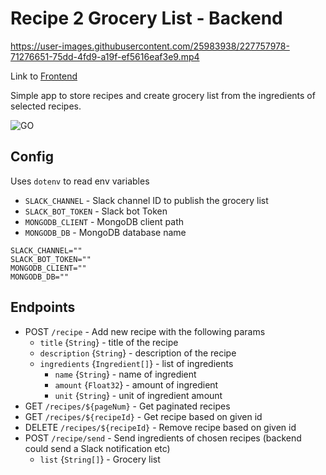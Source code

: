 # Recipe 2 Grocery List - Backend


https://user-images.githubusercontent.com/25983938/227757978-71276651-75dd-4fd9-a19f-ef5616eaf3e9.mp4

Link to [Frontend](client/README.md)

Simple app to store recipes and create grocery list from the ingredients of selected recipes.

![GO](https://img.shields.io/badge/go-1.20.1-blue.svg)

## Config

Uses `dotenv` to read env variables
- `SLACK_CHANNEL` - Slack channel ID to publish the grocery list
- `SLACK_BOT_TOKEN` - Slack bot Token
- `MONGODB_CLIENT` - MongoDB client path
- `MONGODB_DB` - MongoDB database name

```dotenv
SLACK_CHANNEL=""
SLACK_BOT_TOKEN=""
MONGODB_CLIENT=""
MONGODB_DB=""
```

## Endpoints
- POST `/recipe` - Add new recipe with the following params
  - `title` {`String`} - title of the recipe
  - `description` {`String`} - description of the recipe
  - `ingredients` {`Ingredient[]`} - list of ingredients
    - `name` {`String`} - name of ingredient
    - `amount` {`Float32`} - amount of ingredient
    - `unit` {`String`} - unit of ingredient amount
- GET `/recipes/${pageNum}` - Get paginated recipes
- GET `/recipes/${recipeId}` - Get recipe based on given id
- DELETE `/recipes/${recipeId}` - Remove recipe based on given id
- POST `/recipe/send` - Send ingredients of chosen recipes (backend could send a Slack notification etc)
  - `list` {`String[]`} - Grocery list
